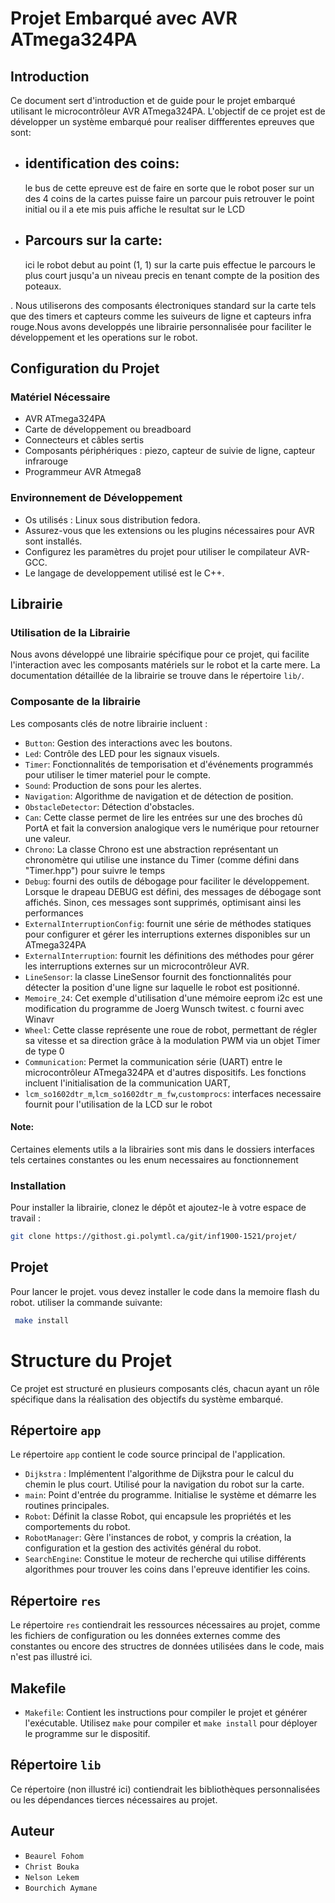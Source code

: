 # Projet Embarqué avec AVR ATmega324PA

## Introduction

Ce document sert d'introduction et de guide pour le projet embarqué utilisant le microcontrôleur AVR ATmega324PA. L'objectif de ce projet est de développer un système embarqué pour realiser diffferentes epreuves que sont:

- ## identification des coins:
    le bus de cette epreuve est de faire en sorte que le robot poser sur un des 4 coins de la cartes puisse faire un parcour puis retrouver le point initial ou il a ete mis puis affiche le resultat sur le LCD
- ## Parcours sur la carte:
    ici le robot debut au point (1, 1) sur la carte puis effectue le parcours le plus court jusqu'a un niveau precis
     en tenant compte de la position des poteaux.

. Nous utiliserons des composants électroniques standard sur la carte tels que des timers et capteurs comme les suiveurs de ligne et capteurs infra rouge.Nous avons developpés une librairie personnalisée pour faciliter le développement et les operations sur le robot.

## Configuration du Projet

### Matériel Nécessaire

- AVR ATmega324PA
- Carte de développement ou breadboard
- Connecteurs et câbles sertis
- Composants périphériques : piezo, capteur de suivie de ligne, capteur infrarouge
- Programmeur AVR Atmega8

### Environnement de Développement

- Os utilisés : Linux sous distribution fedora.
- Assurez-vous que les extensions ou les plugins nécessaires pour AVR sont installés.
- Configurez les paramètres du projet pour utiliser le compilateur AVR-GCC.
- Le langage de developpement utilisé est le C++.

## Librairie

### Utilisation de la Librairie

Nous avons développé une librairie spécifique pour ce projet, qui facilite l'interaction avec 
les composants matériels sur le robot et la carte mere.
 La documentation détaillée de la librairie se trouve dans le répertoire `lib/`.
### Composante de la librairie
Les composants clés de notre librairie incluent :

- `Button`: Gestion des interactions avec les boutons.
- `Led`: Contrôle des LED pour les signaux visuels.
- `Timer`: Fonctionnalités de temporisation et d'événements programmés pour utiliser le timer materiel pour le compte.
- `Sound`: Production de sons pour les alertes.
- `Navigation`: Algorithme de navigation et de détection de position.
- `ObstacleDetector`: Détection d'obstacles.
- `Can`: Cette classe permet de lire les entrées sur une des broches dû PortA et fait la conversion analogique vers le numérique  pour retourner une valeur.
- `Chrono`: La classe Chrono est une abstraction représentant un chronomètre qui utilise une instance du
Timer (comme défini dans "Timer.hpp") pour suivre le temps
- `Debug`: fourni des outils de débogage pour faciliter le développement. Lorsque le drapeau DEBUG est défini, des
messages de débogage sont affichés. Sinon, ces messages sont supprimés, optimisant ainsi les
performances
- `ExternalInterruptionConfig`: fournit une série de méthodes statiques pour configurer et gérer les
interruptions externes disponibles sur un ATmega324PA
- `ExternalInterruption`: fournit les définitions des méthodes pour gérer les interruptions externes sur un microcontrôleur AVR.
- `LineSensor`: la classe LineSensor fournit des fonctionnalités pour détecter la position d'une ligne
sur laquelle le robot est positionné.
- `Memoire_24`: Cet exemple d'utilisation d'une mémoire eeprom i2c est une modification du programme de Joerg Wunsch
twitest. c fourni avec Winavr
- `Wheel`: Cette classe représente une roue de robot, permettant de régler sa vitesse et sa direction grâce à la
modulation PWM via un objet Timer de type 0
- `Communication`: Permet la communication série (UART) entre le microcontrôleur ATmega324PA et d'autres dispositifs.
Les fonctions incluent l'initialisation de la communication UART,
- `lcm_so1602dtr_m`,`lcm_so1602dtr_m_fw`,`customprocs`: interfaces necessaire fournit pour l'utilisation de la LCD sur le robot

#### Note: 
Certaines elements utils a la librairies sont mis dans le dossiers interfaces tels certaines constantes ou les enum necessaires au fonctionnement
### Installation

Pour installer la librairie, clonez le dépôt et ajoutez-le à votre espace de travail :

```bash
git clone https://githost.gi.polymtl.ca/git/inf1900-1521/projet/

```

## Projet

Pour lancer le projet. vous devez installer le code dans la memoire flash du robot.
utiliser la commande suivante:

```bash
 make install

```
# Structure du Projet

Ce projet est structuré en plusieurs composants clés, chacun ayant un rôle spécifique dans la réalisation des objectifs du système embarqué.

## Répertoire `app`

Le répertoire `app` contient le code source principal de l'application.

- `Dijkstra` : Implémentent l'algorithme de Dijkstra pour le calcul du chemin le plus court. Utilisé pour la navigation du robot sur la carte.
- `main`: Point d'entrée du programme. Initialise le système et démarre les routines principales.
- `Robot`: Définit la classe Robot, qui encapsule les propriétés et les comportements du robot.
- `RobotManager`: Gère l'instances de robot, y compris la création, la configuration et la gestion des activités général du robot.
- `SearchEngine`: Constitue le moteur de recherche qui utilise différents algorithmes pour trouver les coins dans l'epreuve identifier les coins.

## Répertoire `res`

Le répertoire `res` contiendrait les ressources nécessaires au projet, comme les fichiers de configuration ou les données externes comme des constantes ou encore des structres de données utilisées dans le code, mais n'est pas illustré ici.

## Makefile

- `Makefile`: Contient les instructions pour compiler le projet et générer l'exécutable. Utilisez `make` pour compiler et `make install` pour déployer le programme sur le dispositif.

## Répertoire `lib`

Ce répertoire (non illustré ici) contiendrait les bibliothèques personnalisées ou les dépendances tierces nécessaires au projet.

## Auteur

- `Beaurel Fohom`
- `Christ Bouka`
- `Nelson Lekem`
- `Bourchich Aymane`

